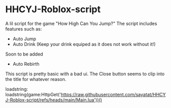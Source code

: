 # HHCYJ-Roblox-script
A lil script for the game "How High Can You Jump?"
The script includes features such as:
* Auto Jump
* Auto Drink (Keep your drink equiped as it does not work without it!)
  
Soon to be added
* Auto Rebirth

This script is pretty basic with a bad ui. The Close button seems to clip into the title for whatever reason.

loadstring:
loadstring(game:HttpGet('https://raw.githubusercontent.com/sayatat/HHCYJ-Roblox-script/refs/heads/main/Main.lua'))()
